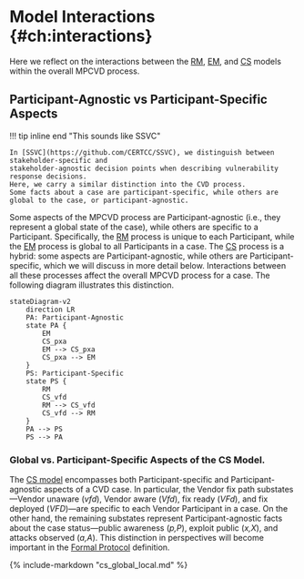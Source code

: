# Model Interactions {#ch:interactions}

Here we reflect on the interactions between the [RM](../rm/), [EM](../em/), and [CS](../cs/) models within the
overall MPCVD process.

## Participant-Agnostic vs Participant-Specific Aspects

!!! tip inline end "This sounds like SSVC"

    In [SSVC](https://github.com/CERTCC/SSVC), we distinguish between stakeholder-specific and
    stakeholder-agnostic decision points when describing vulnerability response decisions.
    Here, we carry a similar distinction into the CVD process.
    Some facts about a case are participant-specific, while others are global to the case, or participant-agnostic.

Some aspects of the MPCVD process are Participant-agnostic (i.e., they represent a global state of the case),
while others are specific to a Participant.
Specifically, the [RM](../rm/) process is unique to each Participant, while the
[EM](../em/) process is global to all Participants in a case.
The [CS](../cs/) process is a hybrid: some aspects are Participant-agnostic, while others are
Participant-specific, which we will discuss in more detail below.
Interactions between all these processes affect the overall MPCVD process for a case. 
The following diagram illustrates this distinction.

```mermaid
stateDiagram-v2
    direction LR
    PA: Participant-Agnostic
    state PA {
        EM
        CS_pxa
        EM --> CS_pxa
        CS_pxa --> EM
    }
    PS: Participant-Specific
    state PS {
        RM
        CS_vfd
        RM --> CS_vfd
        CS_vfd --> RM
    }
    PA --> PS
    PS --> PA   
```

### Global vs. Participant-Specific Aspects of the CS Model.

The [CS model](../cs/) encompasses both Participant-specific and Participant-agnostic aspects of a
CVD case. In particular, the Vendor fix path substates&mdash;Vendor unaware (_vfd_),
Vendor aware (_Vfd_), fix ready (_VFd_), and fix deployed (_VFD_)&mdash;are
specific to each Vendor Participant in a case. On the other hand, the
remaining substates represent Participant-agnostic facts about the case
status&mdash;public awareness (_p,P_), exploit public (_x,X_), and attacks
observed (_a,A_). This distinction in perspectives will become
important in the [Formal Protocol](../../formal_protocol/) definition.

{% include-markdown "cs_global_local.md" %}


